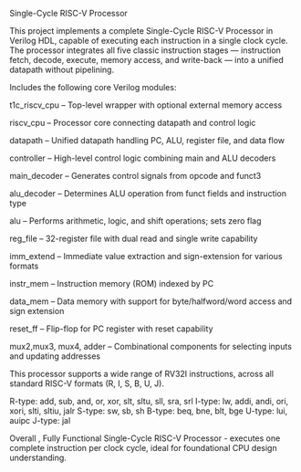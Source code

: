  Single-Cycle RISC-V Processor

This project implements a complete Single-Cycle RISC-V Processor in Verilog HDL, capable of executing each instruction in a single clock cycle. 
The processor integrates all five classic instruction stages — instruction fetch, decode, execute, memory access, and write-back — into a unified datapath without pipelining.

Includes the following core Verilog modules:

t1c_riscv_cpu – Top-level wrapper with optional external memory access

riscv_cpu – Processor core connecting datapath and control logic

datapath – Unified datapath handling PC, ALU, register file, and data flow

controller – High-level control logic combining main and ALU decoders

main_decoder – Generates control signals from opcode and funct3

alu_decoder – Determines ALU operation from funct fields and instruction type

alu – Performs arithmetic, logic, and shift operations; sets zero flag

reg_file – 32-register file with dual read and single write capability

imm_extend – Immediate value extraction and sign-extension for various formats

instr_mem – Instruction memory (ROM) indexed by PC

data_mem – Data memory with support for byte/halfword/word access and sign extension

reset_ff – Flip-flop for PC register with reset capability

mux2,mux3, mux4, adder – Combinational components for selecting inputs and updating addresses

This processor supports a wide range of RV32I instructions, across all standard RISC-V formats (R, I, S, B, U, J).

R-type: add, sub, and, or, xor, slt, sltu, sll, sra, srl
I-type: lw, addi, andi, ori, xori, slti, sltiu, jalr
S-type: sw, sb, sh
B-type: beq, bne, blt, bge
U-type: lui, auipc
J-type: jal

Overall , 
Fully Functional Single-Cycle RISC-V Processor - executes one complete instruction per clock cycle, ideal for foundational CPU design understanding.


